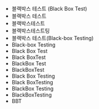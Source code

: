 - 블랙박스 테스트 (Black Box Test) 
- 블랙박스 테스트
- 블랙박스테스트
- 블랙박스테스트팅
- 블랙박스 테스트(Black-box Testing) 
- Black-box Testing
- Black Box Test
- Black BoxTest
- BlackBox Test
- BlackBoxTest
- Black Box Testing
- Black BoxTesting
- BlackBox Testing
- BlackBoxTesting
- BBT